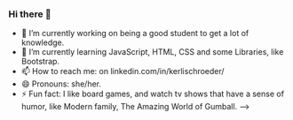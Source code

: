 ### Hi there 👋

- 🔭 I’m currently working on being a good student to get a lot of knowledge.
- 🌱 I’m currently learning JavaScript, HTML, CSS and some Libraries, like Bootstrap.
- 📫 How to reach me: on linkedin.com/in/kerlischroeder/
- 😄 Pronouns: she/her.
- ⚡ Fun fact: I like board games, and watch tv shows that have a sense of humor, like Modern family, The Amazing World of Gumball.
-->
